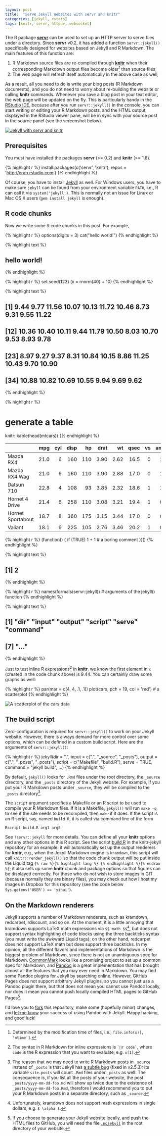 ```yaml
---
layout: post
title:  "Serve Jekyll Websites with servr and knitr"
categories: [jekyll, rstats]
tags: [knitr, servr, httpuv, websocket]
---
```


The R package [**servr**](https://github.com/yihui/servr) can be used to set up an HTTP server to serve files under a directory. Since **servr** v0.2, it has added a function `servr::jekyll()` specifically designed for websites based on Jekyll and R Markdown. The main features of this function are:

1. R Markdown source files are re-compiled through [**knitr**](http://yihui.name/knitr) when their corresponding Markdown output files become older[^1] than source files;
1. The web page will refresh itself automatically in the above case as well;

[^1]: Determined by the modification time of files, i.e., `file.info(x)[, 'mtime']`.

As a result, all you need to do is write your blog posts (R Markdown documents), and you do not need to worry about re-building the website or calling **knitr** commands. Whenever you save a blog post in your text editor, the web page will be updated on the fly. This is particularly handy in the [RStudio IDE](http://www.rstudio.com), because after you run `servr::jekyll()` in the console, you can start writing or editing your R Markdown posts, and the HTML output, displayed in the RStudio viewer pane, will be in sync with your source post in the source panel (see the screenshot below).

[![Jekyll with servr and knitr](http://i.imgur.com/gKVGhiP.png)](http://i.imgur.com/gKVGhiP.png)

## Prerequisites

You must have installed the packages **servr** (>= 0.2) and **knitr** (>= 1.8).


{% highlight r %}
install.packages(c('servr', 'knitr'), repos = 'http://cran.rstudio.com')
{% endhighlight %}

Of course, you have to install [Jekyll](http://jekyllrb.com) as well. For Windows users, you have to make sure `jekyll` can be found from your environment variable `PATH`, i.e., R can call it via `system('jekyll')`. This is normally not an issue for Linux or Mac OS X users (`gem install jekyll` is enough).

## R code chunks

Now we write some R code chunks in this post. For example,


{% highlight r %}
options(digits = 3)
cat("hello world!")
{% endhighlight %}



{% highlight text %}
## hello world!
{% endhighlight %}



{% highlight r %}
set.seed(123)
(x = rnorm(40) + 10)
{% endhighlight %}



{% highlight text %}
##  [1]  9.44  9.77 11.56 10.07 10.13 11.72 10.46  8.73  9.31  9.55 11.22
## [12] 10.36 10.40 10.11  9.44 11.79 10.50  8.03 10.70  9.53  8.93  9.78
## [23]  8.97  9.27  9.37  8.31 10.84 10.15  8.86 11.25 10.43  9.70 10.90
## [34] 10.88 10.82 10.69 10.55  9.94  9.69  9.62
{% endhighlight %}



{% highlight r %}
# generate a table
knitr::kable(head(mtcars))
{% endhighlight %}



|                  |  mpg| cyl| disp|  hp| drat|   wt| qsec| vs| am| gear| carb|
|:-----------------|----:|---:|----:|---:|----:|----:|----:|--:|--:|----:|----:|
|Mazda RX4         | 21.0|   6|  160| 110| 3.90| 2.62| 16.5|  0|  1|    4|    4|
|Mazda RX4 Wag     | 21.0|   6|  160| 110| 3.90| 2.88| 17.0|  0|  1|    4|    4|
|Datsun 710        | 22.8|   4|  108|  93| 3.85| 2.32| 18.6|  1|  1|    4|    1|
|Hornet 4 Drive    | 21.4|   6|  258| 110| 3.08| 3.21| 19.4|  1|  0|    3|    1|
|Hornet Sportabout | 18.7|   8|  360| 175| 3.15| 3.44| 17.0|  0|  0|    3|    2|
|Valiant           | 18.1|   6|  225| 105| 2.76| 3.46| 20.2|  1|  0|    3|    1|



{% highlight r %}
(function() {
  if (TRUE) 1 + 1  # a boring comment
})()
{% endhighlight %}



{% highlight text %}
## [1] 2
{% endhighlight %}



{% highlight r %}
names(formals(servr::jekyll))  # arguments of the jekyll() function
{% endhighlight %}



{% highlight text %}
## [1] "dir"     "input"   "output"  "script"  "serve"   "command"
## [7] "..."
{% endhighlight %}

Just to test inline R expressions[^2] in **knitr**, we know the first element in `x` (created in the code chunk above) is 9.44. You can certainly draw some graphs as well:

[^2]: The syntax in R Markdown for inline expressions is `` `r code` ``, where `code` is the R expression that you want to evaluate, e.g. `x[1]`.


{% highlight r %}
par(mar = c(4, 4, .1, .1))
plot(cars, pch = 19, col = 'red')  # a scatterplot
{% endhighlight %}

![A scatterplot of the cars data](/portfolio-AD1figure/source/2014-09-28-jekyll-with-knitr/cars-1.png)

## The build script

Zero-configuration is required for `servr::jekyll()` to work on your Jekyll website. However, there is always demand for more control over some options, which can be defined in a custom build script. Here are the arguments of `servr::jekyll()`:


{% highlight r %}
jekyll(dir = ".", input = c(".", "_source", "_posts"),
    output = c(".", "_posts", "_posts"),
    script = c("Makefile", "build.R"), serve = TRUE,
    command = "jekyll build", ...)
{% endhighlight %}

By default, `jekyll()` looks for `.Rmd` files under the root directory, the `_source` directory, and the `_posts` directory of the Jekyll website. For example, if you put your R Markdown posts under `_source`, they will be compiled to the `_posts` directory[^3].

[^3]: The reason that we may need to write R Markdown posts in `_source` instead of `_posts` is that Jekyll has [a subtle bug](https://github.com/jekyll/jekyll/pull/3147) (fixed in v2.5.3): its variable `site.posts` will count `.Rmd` files under `_posts` as well. The consequence is, if you list all the posts of your website, the post `_posts/yyyy-mm-dd-foo.md` will show up twice due to the existence of `_posts/yyyy-mm-dd-foo.Rmd`, therefore I would recommend you to put your R Markdown posts in a separate directory, such as `_source`.

The `script` argument specifies a Makefile or an R script to be used to compile your R Markdown files. If it is a Makefile, `jekyll()` will run `make -q` to see if the site needs to be recompiled, then `make` if it does. If the script is an R script, say, named `build.R`, it is called via command line of the form

    Rscript build.R arg1 arg2

See `?servr::jekyll` for more details. You can define all your **knitr** options and any other options in this R script. See the script [build.R](https://github.com/yihui/knitr-jekyll/blob/gh-pages/build.R) in the knitr-jekyll repository for an example: it will automatically set up the output renderers for **knitr**, e.g., when the Jekyll Markdown engine is `kramdown`, this script will call `knitr::render_jekyll()` so that the code chunk output will be put inside the Liquid tag `{% raw %}{% highlight lang %} {% endhighlight %}{% endraw %}`; it also sets up some **knitr** chunk and package options so that figures can be displayed correctly. For those who do not wish to store images in GIT (because normally they are binary files), you may check out how I host my images in Dropbox for this repository (see the code below `Sys.getenv('USER') == 'yihui'`).

## On the Markdown renderers

Jekyll supports a number of Markdown renderers, such as kramdown, redcarpet, rdiscount, and so on. At the moment, it is a little annoying that kramdown supports LaTeX math expressions via `$$ math $$`[^4], but does not support syntax highlighting of code blocks using the three backticks syntax (you must write the awkward Liquid tags); on the other hand, redcarpet does not support LaTeX math but does support three backticks. In my opinion, all the different flavors and implementations of Markdown is the biggest problem of Markdown, since there is not an unambiguous spec for Markdown. [CommonMark](http://commonmark.org) looks like a promising project to set up a common spec for Markdown, and [Pandoc](http://johnmacfarlane.net/pandoc/) is a great implementation that has brought almost all the features that you may ever need in Markdown. You may find some Pandoc plugins for Jekyll by searching online. However, GitHub Pages does not support arbitrary Jekyll plugins, so you cannot just use a Pandoc plugin there, but that does not mean you cannot use Pandoc locally, nor does it mean you cannot push locally compiled HTML pages to GitHub Pages[^5].

[^4]: Unfortunately, kramdown does not support math expressions in single dollars, e.g. `$ \alpha $`.

[^5]: If you choose to generate your Jekyll website locally, and push the HTML files to GitHub, you will need the file [`.nojekyll`](https://help.github.com/articles/using-jekyll-with-pages) in the root directory of your website.

I'd love you to [fork](https://github.com/yihui/knitr-jekyll) this repository, make some (hopefully minor) changes, and [let me know](https://github.com/yihui/knitr-jekyll/issues) your success of using Pandoc with Jekyll. Happy hacking, and good luck!
